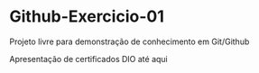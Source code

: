 # Github-Exercicio-01
Projeto livre para demonstração de conhecimento em Git/Github

Apresentação de certificados DIO até aqui  
